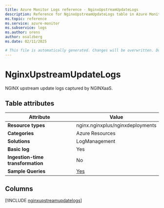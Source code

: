 ```yaml
---
title: Azure Monitor Logs reference - NginxUpstreamUpdateLogs
description: Reference for NginxUpstreamUpdateLogs table in Azure Monitor Logs.
ms.topic: reference
ms.service: azure-monitor
ms.subservice: logs
ms.author: orens
author: osalzberg
ms.date: 02/11/2025

# This file is automatically generated. Changes will be overwritten. Do not change this file directly.
---
```


# NginxUpstreamUpdateLogs

NGINX upstream update logs captured by NGINXaaS.


## Table attributes

|Attribute|Value|
|---|---|
|**Resource types**|nginx.nginxplus/nginxdeployments|
|**Categories**|Azure Resources|
|**Solutions**| LogManagement|
|**Basic log**|Yes|
|**Ingestion-time transformation**|No|
|**Sample Queries**|[Yes](/azure/azure-monitor/reference/queries/nginxupstreamupdatelogs)|



## Columns
  
[!INCLUDE [nginxupstreamupdatelogs](~/reusable-content/ce-skilling/azure/includes/azure-monitor/reference/tables/nginxupstreamupdatelogs-include.md)]
